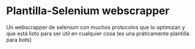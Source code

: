 # Plantilla-Selenium webscrapper
 Un webscrapper de selenium con muchos protocolos que lo optimizan y que está listo para ser útil en cualquier cosa (es una práticamente plantilla para bots)
